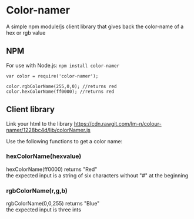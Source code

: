# Color-namer
A simple npm module/js client library that gives back the color-name of a hex or rgb value

## NPM 
For use with Node.js: `npm install color-namer`

	var color = require('color-namer');
	
	color.rgbColorName(255,0,0); //returns red
	color.hexColorName(ff0000); //returns red



## Client library

  Link your html to the library https://cdn.rawgit.com/lm-n/colour-namer/1228bc4d/lib/colorNamer.js
  
  Use the following functions to get a color name: 
  ### hexColorName(hexvalue)
  hexColorName(ff0000) returns "Red"
  <br />the expected input is a string of six characters without "#" at the beginning
  ### rgbColorName(r,g,b)
  rgbColorName(0,0,255) returns "Blue"
  <br />the expected input is three ints
